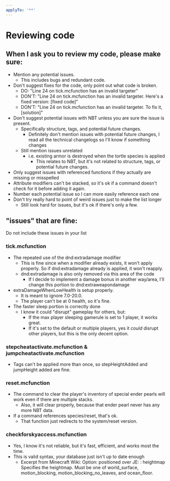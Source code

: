 ```yaml
---
applyTo: '**'
---
```

# Reviewing code
## When I ask you to review my code, please make sure:
- Mention any potential issues.
  - This includes bugs and redundant code.
- Don't suggest fixes for the code, only point out what code is broken.
  - DO: "Line 24 on tick.mcfunction has an invalid targeter"
  - DON'T: "Line 24 on tick.mcfunction has an invalid targeter. Here's a fixed version: [fixed code]"
  - DON'T: "Line 24 on tick.mcfunction has an invalid targeter. To fix it, [solution]"
- Don't suggest potential issues with NBT unless you are sure the issue is present.
  - Specifically structure, tags, and potential future changes.
    - Definitely don't mention issues with potential future changes, I read all the technical changelogs so I'll know if something changes
  - Still mention issues unrelated
    - i.e. existing armor is destroyed when the tortle species is applied
      - This relates to NBT, but it's not related to structure, tags, or potential future changes.
- Only suggest issues with referenced functions if they actually are missing or misspelled
- Attribute modifiers can't be stacked, so it's ok if a command doesn't check for it before adding it again.
- Number each potential issue so I can more easily reference each one
- Don't try really hard to point of weird issues just to make the list longer
  - Still look hard for issues, but it's ok if there's only a few.

## "issues" that are fine:
Do not include these issues in your list
### tick.mcfunction
- The repeated use of the dnd:extradamage modifier
  - This is fine since when a modifier already exists, it won't apply properly. So if dnd:extradamage already is applied, it won't reapply.
  - dnd:extradamage is also only removed via this area of the code
    - If I decide to implement a damage bonus in another way/area, I'll change this portion to dnd:extraweapondamage
- extraDamageWhenLowHealth is setup properly.
  - It is meant to ignore 7.0-20.0.
  - The player can't be at 0 health, so it's fine.
- The faster sleep portion is correctly done
  - I know it could "disrupt" gameplay for others, but:
    - If the max player sleeping gamerule is set to 1 player, it works great.
    - If it's set to the default or multiple players, yes it *could* disrupt other players, but this is the only decent option.
### stepcheatactivate.mcfunction & jumpcheatactivate.mcfunction
- Tags can't be applied more than once, so stepHeightAdded and jumpHeight added are fine.
### reset.mcfunction
- The command to clear the player's inventory of special ender pearls will work even if there are multiple stacks.
  - Also, it will clear properly, because that ender pearl never has any more NBT data.
- If a command references species/reset, that's ok.
  - That function just redirects to the system/reset version.
### checkforskyaccess.mcfunction
- Yes, I know it's not reliable, but it's fast, efficient, and works most the time.
- This is valid syntax, your database just isn't up to date enough
  - Excerpt from Minecraft Wiki:
      Option: positioned over <heightmap>
        JE: <heightmap>: heightmap
        Specifies the heightmap.
        Must be one of world_surface, motion_blocking, motion_blocking_no_leaves, and ocean_floor.
